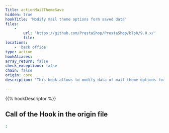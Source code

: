 ```yaml
---
Title: actionMailThemeSave
hidden: true
hookTitle: 'Modify mail theme options form saved data'
files:
    -
        url: 'https://github.com/PrestaShop/PrestaShop/blob/9.0.x/'
        file: 
locations:
    - 'back office'
type: action
hookAliases: 
array_return: false
check_exceptions: false
chain: false
origin: core
description: 'This hook allows to modify data of mail theme options form after it was saved'

---
```


{{% hookDescriptor %}}

## Call of the Hook in the origin file

```php
;
```
